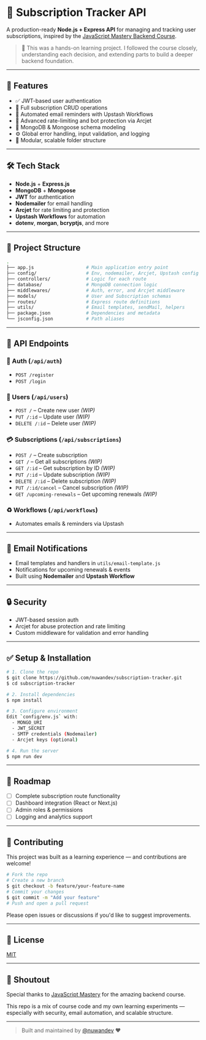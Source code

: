 # 📆 Subscription Tracker API

A production-ready **Node.js + Express API** for managing and tracking user subscriptions, inspired by the [JavaScript Mastery Backend Course](https://www.youtube.com/watch?v=fgTGADljAeg).

> 🧠 This was a hands-on learning project. I followed the course closely, understanding each decision, and extending parts to build a deeper backend foundation.

---

## 🚀 Features

* ✅ JWT-based user authentication
* 📅 Full subscription CRUD operations
* 📧 Automated email reminders with Upstash Workflows
* 🔐 Advanced rate-limiting and bot protection via Arcjet
* 🧠 MongoDB & Mongoose schema modeling
* ⚙️ Global error handling, input validation, and logging
* 🧰 Modular, scalable folder structure

---

## 🛠️ Tech Stack

* **Node.js** + **Express.js**
* **MongoDB** + **Mongoose**
* **JWT** for authentication
* **Nodemailer** for email handling
* **Arcjet** for rate limiting and protection
* **Upstash Workflows** for automation
* **dotenv**, **morgan**, **bcryptjs**, and more

---

## 📁 Project Structure

```bash
.
├── app.js                   # Main application entry point
├── config/                  # Env, nodemailer, Arcjet, Upstash config
├── controllers/             # Logic for each route
├── database/                # MongoDB connection logic
├── middlewares/             # Auth, error, and Arcjet middleware
├── models/                  # User and Subscription schemas
├── routes/                  # Express route definitions
├── utils/                   # Email templates, sendMail, helpers
├── package.json             # Dependencies and metadata
└── jsconfig.json            # Path aliases
```

---

## 📅 API Endpoints

### 🔐 Auth (`/api/auth`)

* `POST /register`
* `POST /login`

### 👤 Users (`/api/users`)

* `POST /` – Create new user *(WIP)*
* `PUT /:id` – Update user *(WIP)*
* `DELETE /:id` – Delete user *(WIP)*

### 💳 Subscriptions (`/api/subscriptions`)

* `POST /` – Create subscription
* `GET /` – Get all subscriptions *(WIP)*
* `GET /:id` – Get subscription by ID *(WIP)*
* `PUT /:id` – Update subscription *(WIP)*
* `DELETE /:id` – Delete subscription *(WIP)*
* `PUT /:id/cancel` – Cancel subscription *(WIP)*
* `GET /upcoming-renewals` – Get upcoming renewals *(WIP)*

### ♻️ Workflows (`/api/workflows`)

* Automates emails & reminders via Upstash

---

## 📧 Email Notifications

* Email templates and handlers in `utils/email-template.js`
* Notifications for upcoming renewals & events
* Built using **Nodemailer** and **Upstash Workflow**

---

## 🔒 Security

* JWT-based session auth
* Arcjet for abuse protection and rate limiting
* Custom middleware for validation and error handling

---

## ✅ Setup & Installation

```bash
# 1. Clone the repo
$ git clone https://github.com/nuwandev/subscription-tracker.git
$ cd subscription-tracker

# 2. Install dependencies
$ npm install

# 3. Configure environment
Edit `config/env.js` with:
  - MONGO_URI
  - JWT_SECRET
  - SMTP credentials (Nodemailer)
  - Arcjet keys (optional)

# 4. Run the server
$ npm run dev
```

---

## 🔄 Roadmap

* [ ] Complete subscription route functionality
* [ ] Dashboard integration (React or Next.js)
* [ ] Admin roles & permissions
* [ ] Logging and analytics support

---

## 🧱 Contributing

This project was built as a learning experience — and contributions are welcome!

```bash
# Fork the repo
# Create a new branch
$ git checkout -b feature/your-feature-name
# Commit your changes
$ git commit -m "Add your feature"
# Push and open a pull request
```

Please open issues or discussions if you'd like to suggest improvements.

---

## 📄 License

[MIT](LICENSE)

---

## 🙌 Shoutout

Special thanks to [JavaScript Mastery](https://www.youtube.com/@javascriptmastery) for the amazing backend course.

This repo is a mix of course code and my own learning experiments — especially with security, email automation, and scalable structure.

---

> Built and maintained by [@nuwandev](https://github.com/nuwandev) ❤️

